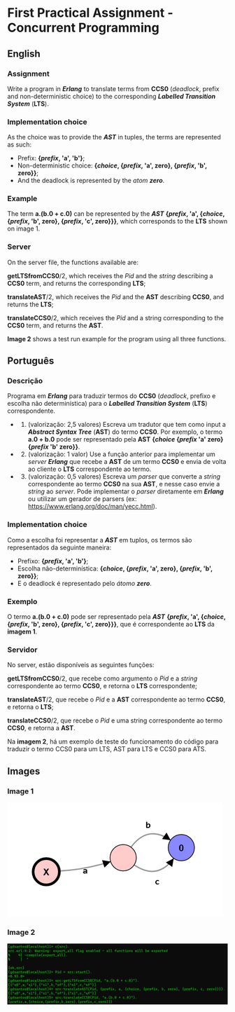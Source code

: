 # First Practical Assignment - **Concurrent Programming**

## English

### Assignment 

Write a program in **_Erlang_** to translate terms from **CCS0** (_deadlock_, prefix and non-deterministic choice) to the corresponding **_Labelled Transition System_** (**LTS**).

### Implementation choice

As the choice was to provide the **_AST_** in tuples, the terms are represented as such:

 - Prefix: **{_prefix_, 'a', 'b'}**;
 - Non-deterministic choice: **{_choice_, {_prefix_, 'a', zero}, {_prefix_, 'b', zero}}**;
 - And the deadlock is represented by the _atom_ **_zero_**. 

### Example

The term **a.(b.0 + c.0)** can be represented by the **_AST_** **{_prefix_, 'a', {_choice_, {_prefix_, 'b', zero}, {_prefix_, 'c', zero}}}**, which corresponds to the **LTS** shown on image 1.

### Server

On the server file, the functions available are:

**getLTSfromCCS0**/2, which receives the _Pid_ and the _string_ describing a **CCS0** term, and returns the corresponding **LTS**;

**translateAST**/2, which receives the _Pid_ and the **AST** describing **CCS0**, and returns the **LTS**;

**translateCCS0**/2, which receives the _Pid_ and a string corresponding to the **CCS0** term, and returns the **AST**.

**Image 2** shows a test run example for the program using all three functions.

## Português

### Descrição 

Programa em **_Erlang_** para traduzir termos do **CCS0** (_deadlock_, prefixo e escolha não determinística) para o **_Labelled Transition System_** (**LTS**) correspondente.

- 1) (valorização: 2,5 valores) Escreva um tradutor que tem como input a **_Abstract Syntax Tree_** (**AST**) do termo **CCS0**.
Por exemplo, o termo **a.0 + b.0** pode ser representado pela **AST** **{_choice_ {_prefix_ 'a' zero} {_prefix_ 'b' zero}}**.

- 2) (valorização: 1 valor) Use a função anterior para implementar um _server_ **_Erlang_** que recebe a **AST** de um termo **CCS0** e envia de volta ao cliente o **LTS** correspondente ao termo.

- 3) (valorização: 0,5 valores) Escreva um _parser_ que converte a _string_ correspondente ao termo **CCS0** na sua **AST**, e nesse caso envie a _string_ ao _server_. Pode implementar o _parser_ diretamente em **_Erlang_** ou utilizar um gerador de parsers (ex: https://www.erlang.org/doc/man/yecc.html).

### Implementation choice
Como a escolha foi representar a **_AST_** em tuplos, os termos são representados da seguinte maneira:

 - Prefixo: **{_prefix_, 'a', 'b'}**;
 - Escolha não-determinística: **{_choice_, {_prefix_, 'a', zero}, {_prefix_, 'b', zero}}**;
 - E o deadlock é representado pelo _átomo_ **_zero_**. 

### Exemplo

O termo **a.(b.0 + c.0)** pode ser representado pela **_AST_** **{_prefix_, 'a', {_choice_, {_prefix_, 'b', zero}, {_prefix_, 'c', zero}}}**, que é correspondente ao **LTS** da **imagem 1**.

### Servidor

No server, estão disponíveis as seguintes funções:

**getLTSfromCCS0**/2, que recebe como argumento o _Pid_ e a _string_ correspondente ao termo **CCS0**, e retorna o **LTS** correspondente;

**translateAST**/2, que recebe o _Pid_ e a **AST** correspondente ao termo **CCS0**, e retorna o **LTS**;

**translateCCS0**/2, que recebe o _Pid_ e uma string correspondente ao termo **CCS0**, e retorna a **AST**.

Na **imagem 2**, há um exemplo de teste do funcionamento do código para traduzir o termo CCS0 para um LTS, AST para LTS e CCS0 para ATS.

## Images

### Image 1

![My Image](./img/lts.png)

### Image 2

![My Image](./img/guide.png)